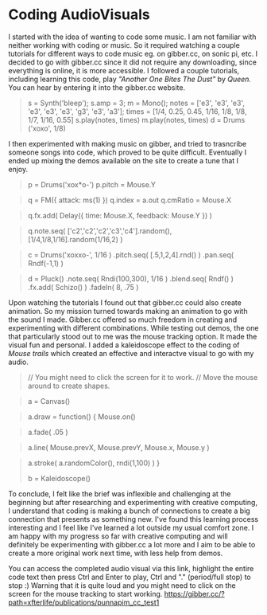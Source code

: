 # Coding AudioVisuals #

I started with the idea of wanting to code some music. I am not familiar with neither working with coding or music. So it required watching a couple tutorials for different ways to code music eg. on gibber.cc, on sonic pi, etc. I decided to go with gibber.cc since it did not require any downloading, since everything is online, it is more accessible. I followed a couple tutorials, including learning this code, play *"Another One Bites The Dust"* by *Queen.* You can hear by entering it into the gibber.cc website. 


> s = Synth('bleep');
> s.amp = 3;
> m = Mono();
> notes = ['e3', 'e3', 'e3', 'e3', 'e3', 'e3', 'g3', 'e3', 'a3'];
> times = [1/4, 0.25, 0.45, 1/16, 1/8, 1/8, 1/7, 1/16, 0.55]
> s.play(notes, times)
> m.play(notes, times)
> d = Drums ('xoxo', 1/8)


I then experimented with making music on gibber, and tried to trasncribe someone songs into code, which proved to be quite difficult. Eventually I ended up mixing the demos available on the site to create a tune that I enjoy.

> p = Drums('xox*o-')
> p.pitch = Mouse.Y

> q = FM({ attack: ms(1) }) 
> q.index = a.out 
> q.cmRatio = Mouse.X

> q.fx.add( Delay({ time: Mouse.X, feedback: Mouse.Y }) )

> q.note.seq( ['c2','c2','c2','c3','c4'].random(), [1/4,1/8,1/16].random(1/16,2) )

> c = Drums('xoxxo-', 1/16 ) .pitch.seq( [.5,1,2,4].rnd() ) .pan.seq( Rndf(-1,1) )

> d = Pluck() .note.seq( Rndi(100,300), 1/16 ) .blend.seq( Rndf() ) .fx.add( Schizo() ) .fadeIn( 8, .75 )



Upon watching the tutorials I found out that gibber.cc could also create animation. So my mission turned towards making an animation to go with the sound I made. Gibber.cc offered so much freedom in creating and experimenting with different combinations. While testing out demos, the one that particularly stood out to me was the mouse tracking option. It made the visual fun and personal. I added a kaleidoscope effect to the coding of *Mouse trails* which created an effective and interactve visual to go with my audio.


> // You might need to click the screen for it to work.
> // Move the mouse around to create shapes.

> a = Canvas()

> a.draw = function() {
> Mouse.on()

> a.fade( .05 )
  
>  a.line(
>     Mouse.prevX,
>     Mouse.prevY,
>     Mouse.x,
>     Mouse.y
>  )
  
>  a.stroke( a.randomColor(), rndi(1,100) )
>}
>
> b = Kaleidoscope()

To conclude, I felt like the brief was inflexible and challenging at the beginning but after researching and experimenting with creative computing, I understand that coding is making a bunch of connections to create a big connection that presents as something new. I've found this learning process interesting and I feel like I've learned a lot outside my usual comfort zone. I am happy with my progress so far with creative computing and will definitely be experimenting with gibber.cc a lot more and I aim to be able to create a more original work next time, with less help from demos.

You can access the completed audio visual via this link, highlight the entire code text then press Ctrl and Enter to play, Ctrl and "." (period/full stop) to stop :) Warning that it is quite loud and you might need to click on the screen for the mouse tracking to start working. https://gibber.cc/?path=xfterlife/publications/punnapim_cc_test1
